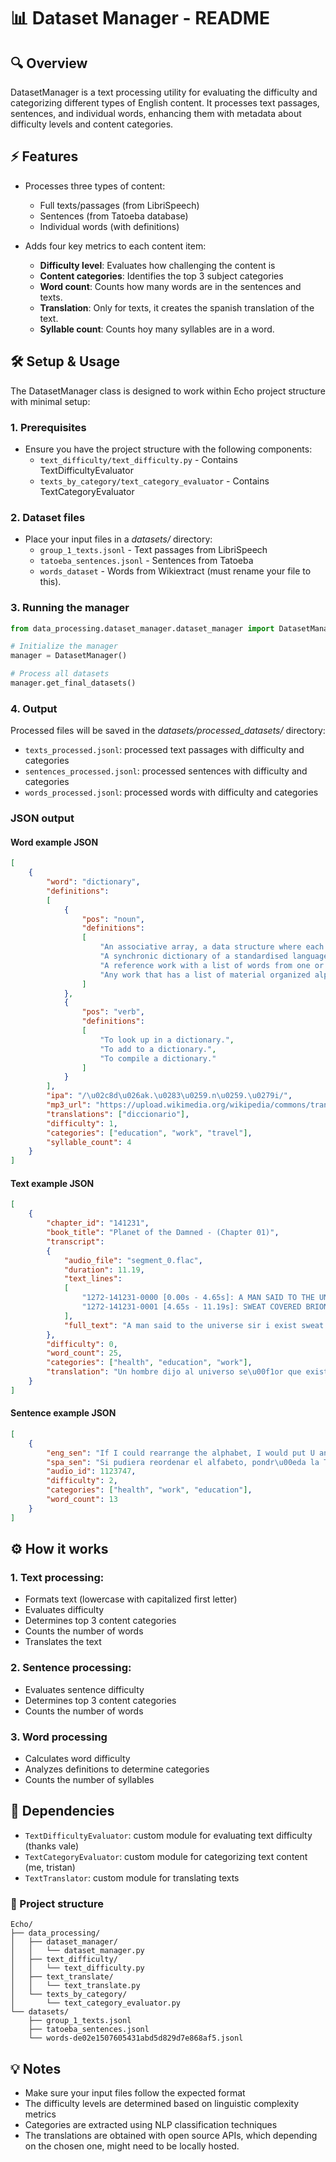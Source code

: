 # 📊 Dataset Manager - README

## 🔍 Overview

DatasetManager is a text processing utility for evaluating the difficulty and
categorizing different types of English content. It processes text passages,
sentences, and individual words, enhancing them with metadata about
difficulty levels and content categories.

## ⚡ Features

- Processes three types of content:
  - Full texts/passages (from LibriSpeech)
  - Sentences (from Tatoeba database)
  - Individual words (with definitions)

- Adds four key metrics to each content item:
  - **Difficulty level**: Evaluates how challenging the content is
  - **Content categories**: Identifies the top 3 subject categories
  - **Word count**: Counts how many words are in the sentences and texts.
  - **Translation**: Only for texts, it creates the spanish translation of the text.
  - **Syllable count**: Counts hoy many syllables are in a word.

## 🛠️ Setup & Usage

The DatasetManager class is designed to work within Echo project structure
with minimal setup:

### 1. Prerequisites

   - Ensure you have the project structure with the following components:
     - `text_difficulty/text_difficulty.py` - Contains TextDifficultyEvaluator
     - `texts_by_category/text_category_evaluator` - Contains TextCategoryEvaluator

### 2. Dataset files

   - Place your input files in a _datasets/_ directory:
     - `group_1_texts.jsonl` - Text passages from LibriSpeech
     - `tatoeba_sentences.jsonl` - Sentences from Tatoeba
     - `words_dataset` - Words from Wikiextract (must rename your file to this).

### 3. Running the manager

```python
from data_processing.dataset_manager.dataset_manager import DatasetManager

# Initialize the manager
manager = DatasetManager()

# Process all datasets
manager.get_final_datasets()
```

### 4. Output
   Processed files will be saved in the _datasets/processed_datasets/_ directory:

- `texts_processed.jsonl`: processed text passages with difficulty and
  categories
- `sentences_processed.jsonl`: processed sentences with difficulty and
  categories
- `words_processed.jsonl`: processed words with difficulty and categories

### JSON output

#### Word example JSON
```JSON
[
    {
        "word": "dictionary", 
        "definitions": 
        [
            {
                "pos": "noun", 
                "definitions": 
                [
                    "An associative array, a data structure where each value is referenced by a particular key, analogous..", 
                    "A synchronic dictionary of a standardised language held to only contain words that are properly part..", 
                    "A reference work with a list of words from one or more languages, normally ordered alphabetically..", 
                    "Any work that has a list of material organized alphabetically; e.g., biographical dictionary.."
                ]
            }, 
            {
                "pos": "verb", 
                "definitions": 
                [
                    "To look up in a dictionary.", 
                    "To add to a dictionary.", 
                    "To compile a dictionary."
                ]
            }
        ], 
        "ipa": "/\u02c8d\u026ak.\u0283\u0259.n\u0259.\u0279i/", 
        "mp3_url": "https://upload.wikimedia.org/wikipedia/commons/transcoded/1/1f/En-uk-dictionary.ogg/En-uk-dictionary.ogg.mp3", 
        "translations": ["diccionario"],
        "difficulty": 1, 
        "categories": ["education", "work", "travel"], 
        "syllable_count": 4
    }
]
```

#### Text example JSON
```JSON
[
    {
        "chapter_id": "141231", 
        "book_title": "Planet of the Damned - (Chapter 01)", 
        "transcript": 
        {
            "audio_file": "segment_0.flac", 
            "duration": 11.19, 
            "text_lines": 
            [
                "1272-141231-0000 [0.00s - 4.65s]: A MAN SAID TO THE UNIVERSE SIR I EXIST", 
                "1272-141231-0001 [4.65s - 11.19s]: SWEAT COVERED BRION'S BODY TRICKLING INTO THE TIGHT LOINCLOTH THAT WAS THE ONLY GARMENT HE WORE"
            ], 
            "full_text": "A man said to the universe sir i exist sweat covered brion's body trickling into the tight loincloth that was the only garment he wore"
        }, 
        "difficulty": 0, 
        "word_count": 25, 
        "categories": ["health", "education", "work"], 
        "translation": "Un hombre dijo al universo se\u00f1or que existo sudor cubri\u00f3 el cuerpo de Brion tocando el lomo apretado que era la \u00fanica prenda que usaba"
    }
]
```

#### Sentence example JSON
```JSON
[
    {
        "eng_sen": "If I could rearrange the alphabet, I would put U and I together.", 
        "spa_sen": "Si pudiera reordenar el alfabeto, pondr\u00eda la T y la Q juntas.", 
        "audio_id": 1123747, 
        "difficulty": 2, 
        "categories": ["health", "work", "education"], 
        "word_count": 13
    }
]
```


## ⚙️ How it works

### 1. Text processing:
   - Formats text (lowercase with capitalized first letter)
   - Evaluates difficulty
   - Determines top 3 content categories
   - Counts the number of words
   - Translates the text

### 2. Sentence processing:
   - Evaluates sentence difficulty
   - Determines top 3 content categories
   - Counts the number of words

### 3. Word processing
   - Calculates word difficulty
   - Analyzes definitions to determine categories
   - Counts the number of syllables

## 🔗 Dependencies

- `TextDifficultyEvaluator`: custom module for evaluating text difficulty (thanks vale)
- `TextCategoryEvaluator`: custom module for categorizing text content (me, tristan)
- `TextTranslator`: custom module for translating texts

### 📂 Project structure

```text
Echo/
├── data_processing/
│   ├── dataset_manager/
│   │   └── dataset_manager.py
│   ├── text_difficulty/
│   │   └── text_difficulty.py
│   ├── text_translate/
│   │   └── text_translate.py
│   └── texts_by_category/
│       └── text_category_evaluator.py
└── datasets/
    ├── group_1_texts.jsonl
    ├── tatoeba_sentences.jsonl
    └── words-de02e1507605431abd5d829d7e868af5.jsonl
```

## 💡 Notes

- Make sure your input files follow the expected format
- The difficulty levels are determined based on linguistic complexity metrics
- Categories are extracted using NLP classification techniques
- The translations are obtained with open source APIs, which depending on the chosen one,
might need to be locally hosted.
